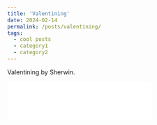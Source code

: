 ```yaml
---
title: 'Valentining'
date: 2024-02-14
permalink: /posts/valentining/
tags:
  - cool posts
  - category1
  - category2
---
```

Valentining by Sherwin.
<iframe frameborder="no" border="0" marginwidth="0" marginheight="0" width=330 height=86 src="//music.163.com/outchain/player?type=3&id=2494459852&auto=1&height=66"></iframe>
